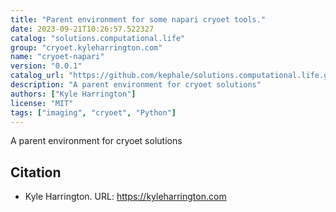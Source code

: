 ```yaml
---
title: "Parent environment for some napari cryoet tools."
date: 2023-09-21T10:26:57.522327
catalog: "solutions.computational.life"
group: "cryoet.kyleharrington.com"
name: "cryoet-napari"
version: "0.0.1"
catalog_url: "https://github.com/kephale/solutions.computational.life.git"
description: "A parent environment for cryoet solutions"
authors: ["Kyle Harrington"]
license: "MIT"
tags: ["imaging", "cryoet", "Python"]
---
```


A parent environment for cryoet solutions

## Citation

- Kyle Harrington.
  URL: https://kyleharrington.com

